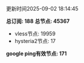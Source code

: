 更新时间2025-09-02 18:14:45

**总订阅: 188**
**总节点: 45367**
- vless节点: 19959
- hysteria2节点: 17

**google ping有效节点: 171**
